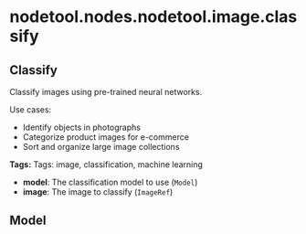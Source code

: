 # nodetool.nodes.nodetool.image.classify

## Classify

Classify images using pre-trained neural networks.

Use cases:
- Identify objects in photographs
- Categorize product images for e-commerce
- Sort and organize large image collections

**Tags:** Tags: image, classification, machine learning

- **model**: The classification model to use (`Model`)
- **image**: The image to classify (`ImageRef`)

## Model

